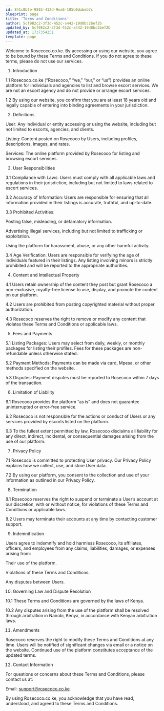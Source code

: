 ```yaml
---
id: 841c0bfe-9803-412d-9ea6-105b0dabeb7c
blueprint: page
title: 'Terms and Conditions'
author: 5cf982c2-3f3d-452c-a442-19d8bc2bef2b
updated_by: 5cf982c2-3f3d-452c-a442-19d8bc2bef2b
updated_at: 1737354251
template: page
---
```

Welcome to Rosecoco.co.ke. By accessing or using our website, you agree to be bound by these Terms and Conditions. If you do not agree to these terms, please do not use our services.

1. Introduction

1.1 Rosecoco.co.ke (“Rosecoco,” “we,” “our,” or “us”) provides an online platform for individuals and agencies to list and browse escort services. We are not an escort agency and do not provide or arrange escort services.

1.2 By using our website, you confirm that you are at least 18 years old and legally capable of entering into binding agreements in your jurisdiction.

2. Definitions

User: Any individual or entity accessing or using the website, including but not limited to escorts, agencies, and clients.

Listing: Content posted on Rosecoco by Users, including profiles, descriptions, images, and rates.

Services: The online platform provided by Rosecoco for listing and browsing escort services.

3. User Responsibilities

3.1 Compliance with Laws: Users must comply with all applicable laws and regulations in their jurisdiction, including but not limited to laws related to escort services.

3.2 Accuracy of Information: Users are responsible for ensuring that all information provided in their listings is accurate, truthful, and up-to-date.

3.3 Prohibited Activities:

Posting false, misleading, or defamatory information.

Advertising illegal services, including but not limited to trafficking or exploitation.

Using the platform for harassment, abuse, or any other harmful activity.

3.4 Age Verification: Users are responsible for verifying the age of individuals featured in their listings. Any listing involving minors is strictly prohibited and will be reported to the appropriate authorities.

4. Content and Intellectual Property

4.1 Users retain ownership of the content they post but grant Rosecoco a non-exclusive, royalty-free license to use, display, and promote the content on our platform.

4.2 Users are prohibited from posting copyrighted material without proper authorization.

4.3 Rosecoco reserves the right to remove or modify any content that violates these Terms and Conditions or applicable laws.

5. Fees and Payments

5.1 Listing Packages: Users may select from daily, weekly, or monthly packages for listing their profiles. Fees for these packages are non-refundable unless otherwise stated.

5.2 Payment Methods: Payments can be made via card, Mpesa, or other methods specified on the website.

5.3 Disputes: Payment disputes must be reported to Rosecoco within 7 days of the transaction.

6. Limitation of Liability

6.1 Rosecoco provides the platform “as is” and does not guarantee uninterrupted or error-free service.

6.2 Rosecoco is not responsible for the actions or conduct of Users or any services provided by escorts listed on the platform.

6.3 To the fullest extent permitted by law, Rosecoco disclaims all liability for any direct, indirect, incidental, or consequential damages arising from the use of our platform.

7. Privacy Policy

7.1 Rosecoco is committed to protecting User privacy. Our Privacy Policy explains how we collect, use, and store User data.

7.2 By using our platform, you consent to the collection and use of your information as outlined in our Privacy Policy.

8. Termination

8.1 Rosecoco reserves the right to suspend or terminate a User’s account at our discretion, with or without notice, for violations of these Terms and Conditions or applicable laws.

8.2 Users may terminate their accounts at any time by contacting customer support.

9. Indemnification

Users agree to indemnify and hold harmless Rosecoco, its affiliates, officers, and employees from any claims, liabilities, damages, or expenses arising from:

Their use of the platform.

Violations of these Terms and Conditions.

Any disputes between Users.

10. Governing Law and Dispute Resolution

10.1 These Terms and Conditions are governed by the laws of Kenya.

10.2 Any disputes arising from the use of the platform shall be resolved through arbitration in Nairobi, Kenya, in accordance with Kenyan arbitration laws.

11. Amendments

Rosecoco reserves the right to modify these Terms and Conditions at any time. Users will be notified of significant changes via email or a notice on the website. Continued use of the platform constitutes acceptance of the updated terms.

12. Contact Information

For questions or concerns about these Terms and Conditions, please contact us at:

Email: support@rosecoco.co.ke

By using Rosecoco.co.ke, you acknowledge that you have read, understood, and agreed to these Terms and Conditions.